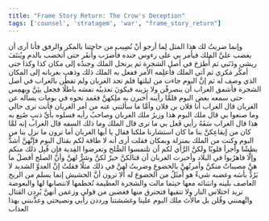 ```yaml
---
title: "Frame Story Return: The Crow's Deception"
tags: ['counsel', 'stratagem', 'war', "frame_story_return"]
---
```


 وإنما ضربتُ لك هذا المثل لِما أرجو أنْ نُصِيب من حاجتنا بالمكر والرفق فأنا أرى أن يغضب عليَّ الملك فيأمر بي على رءوس جنده فأُضرَب وأُنقَر حتى أتخضب بالدم ويُنتَفَ ريشي وذَنَبي ثم أُطرَحَ في أصل الشجرة ثم يرتحل الملك وجندُه إلى مكان كذا وكذا حتى أمكُر مَكري ثم آتي الملك فأعلِمه الأمر ففعل به الملك ذلك وذهب بغربانه إلى المكان الذي وصف له
ثم إنَّ البوم جاءت من ليلتها فلم تجد الغربان ولم تفطُن بالغراب في أصل الشجرة فأشفق الغراب أن ينصرفْن ولا يرَينه فيكونَ تعذيبُه نفسَه باطلًا فجعل يئِنَّ ويهمِس حتى سمعه بعض البوم فلمَّا رأينه أخبرن به ملِكهنَّ فعَمد نحوه في بومات يسأله عن الغربان قال الغراب أنا فلان بن فلان وأمَّا ما سألتني عنه من أمر الغربان فأنت ترى حالي وما صنعوا بي
قال ملك البوم هذا وزيرُ ملك الغربان وصاحبُ رأيه فسلوه بأيِّ ذنبٍ صُنِع به هذا قال الغراب سَفَهُ رأيي فَعل بي ما ترى قال الملك وما ذلك السفه قال الغراب إنه لمَّا كان من إيقاعِكنَّ بنا ما كان استشارنا ملكنا فقال يا أيها الغربان أما ترون ما نزل بنا من البوم وكنت من الملك بمنزلة وبمكان فقلت أرى أنه لا طاقة لكم بقتال البوم فإنَّهنَّ أشدُّ بطشًا وأجرأ قلوبًا ولكنَّ الرَّأي لكم أن تلتمسوا الصُّلح وتعرضوا الفِدية فإن قُبِل ذلك منكم وإلَّا فاهرُبوا في البلاد وأخبرت الغربان أن قتالكنَّ خيرٌ لكنَّ وشرٌّ لهنَّ وأنَّ الصلح أفضلُ ما هنَّ مصيباتٌ منكنَّ وأمرتُهنَّ بالخضوعِ وضربتُ لهنَّ في ذلك مثلًا فقلتُ إنَّ العدوَّ الشديد لا يَرُدُّ بأسَه وغضبه شيءٌ هو أمثَلُ من الخضوع له ألا ترون أنَّ الحشيش إنما يسلم من الريح العاصف بلينه وانثنائه معها حيثما مالت والشجرة العظيمة تُحطمها لانتصابها لها والبعوضة تريد اختلاس النار ولا تتقيها فتحترق منها فغضبن من قولي وزعمن أنهنَّ يُرِدن القتال واتَّهمنني وقُلن بل مالأتَ ملك البوم علينا وغششتنا ورددن رأيي ونصيحتي وعذَّبنني بهذا العذاب
